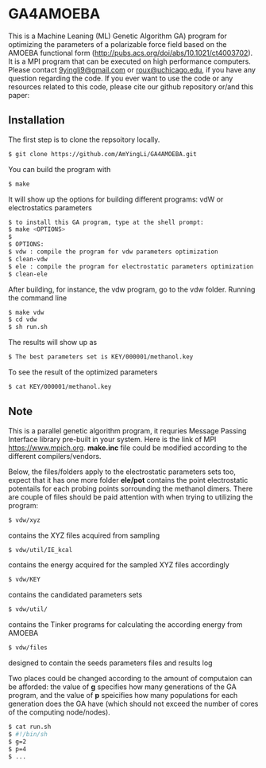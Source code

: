 # GA4AMOEBA
This is a Machine Leaning (ML) Genetic Algorithm GA) program for optimizing the parameters of a polarizable force field based on the  AMOEBA functional form (http://pubs.acs.org/doi/abs/10.1021/ct4003702).  It is a MPI program that can be executed on high performance computers. Please contact 9yingli9@gmail.com or roux@uchicago.edu, if you have any question regarding the code.
If you ever want to use the code or any resources related to this code, please cite our github repository or/and this paper: 

<a id="installation"></a>
## Installation
The first step is to clone the repsoitory locally.

```bash
$ git clone https://github.com/AmYingLi/GA4AMOEBA.git
```
 
You can build the program with

```bash
$ make
```

It will show up the options for building different programs: vdW or electrostatics parameters

```bash
$ to install this GA program, type at the shell prompt:
$ make <OPTIONS>
$ 
$ OPTIONS:
$ vdw : compile the program for vdw parameters optimization
$ clean-vdw
$ ele : compile the program for electrostatic parameters optimization
$ clean-ele
```

After building, for instance, the vdw program, go to the vdw folder. Running the command line

```bash
$ make vdw
$ cd vdw
$ sh run.sh
```
The results will show up as 

```bash
$ The best parameters set is KEY/000001/methanol.key
```
To see the result of the optimized parameters

```bash 
$ cat KEY/000001/methanol.key
```

<a id="note"></a>
## Note
This is a parallel genetic algorithm program, it requries Message Passing Interface library pre-built in your system. Here is the link of MPI https://www.mpich.org. **make.inc** file could be modified according to the different compilers/vendors. 

Below, the files/folders apply to the electrostatic parameters sets too, expect that it has one more folder **ele/pot** contains the point electrostatic potentails for each probing points sorrounding the methanol dimers.
There are couple of files should be paid attention with when trying to utilizing the program: 
```bash
$ vdw/xyz 
```
contains the XYZ files acquired from sampling
```bash
$ vdw/util/IE_kcal
```
contains the energy acquired for the sampled XYZ files accordingly
```bash
$ vdw/KEY
```
contains the candidated parameters sets
```bash
$ vdw/util/
```
contains the Tinker programs for calculating the according energy from AMOEBA
```bash
$ vdw/files 
``` 
designed to contain the seeds parameters files and results log

Two places could be changed according to the amount of computaion can be afforded: the value of **g** specifies how many generations of the GA program, and the value of **p** speicifies how many populations for each generation does the GA have (which should not exceed the number of cores of the computing node/nodes).
```bash
$ cat run.sh
$ #!/bin/sh
$ g=2
$ p=4
$ ...
```
